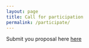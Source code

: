 ```yaml
---
layout: page
title: Call for participation
permalink: /participate/
---
```


Submit you proposal here <a href="https://osem.hackbeach.in/conferences/hb2/program/proposals/new" target="_blank">here</a>


